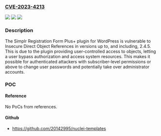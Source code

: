 ### [CVE-2023-4213](https://cve.mitre.org/cgi-bin/cvename.cgi?name=CVE-2023-4213)
![](https://img.shields.io/static/v1?label=Product&message=Simplr%20Registration%20Form%20Plus%2B&color=blue)
![](https://img.shields.io/static/v1?label=Version&message=*%3C%3D%202.4.5%20&color=brighgreen)
![](https://img.shields.io/static/v1?label=Vulnerability&message=CWE-639%20Authorization%20Bypass%20Through%20User-Controlled%20Key&color=brighgreen)

### Description

The Simplr Registration Form Plus+ plugin for WordPress is vulnerable to Insecure Direct Object References in versions up to, and including, 2.4.5. This is due to the plugin providing user-controlled access to objects, letting a user bypass authorization and access system resources. This makes it possible for authenticated attackers with subscriber-level permissions or above to change user passwords and potentially take over administrator accounts.

### POC

#### Reference
No PoCs from references.

#### Github
- https://github.com/20142995/nuclei-templates

